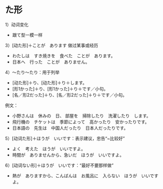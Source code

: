 た形
===
1）动词变化
+ 跟て型一模一样

3）[动た形]＋ことが　あります 做过某事或经历
+ わたしは　すき焼きを　食べた　ことが　あります。
+ 日本へ　行った　ことが　ありません。

4）～たり～たり：用于列举
+ [动た形]＋り、[动た形]＋り＋します。
+ [形1かった]＋り、[形1かった]＋り＋です／小句。
+ [名／形2だった]＋り、[名／形2だった]＋り＋です／小句。

例文：  
+ 小野さんは　休みの　日、 部屋を　掃除したり　洗濯したり　します。
+ 飛行機の　チケットは　季節によって　高かったり　安かったりです。
+ 日本語の　先生は　中国人だったり　日本人だったりです。

5）[动词た形]＋ほうが　いいです：表示建议，忠告“~比较好”
+ よく　考えた　ほうが　いいですよ。
+ 時間が　ありませんから、急いだ　ほうが　いいですよ。

6）[动词ない形]＋ほうが　いいです：“最好不要那样做”
+ 熱が　ありますから、こんばんは　お風呂に　入らない　ほうが　いいですよ。